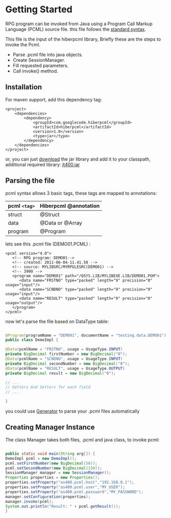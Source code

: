 # Getting Started #

RPG program can be invoked from Java using a Program Call Markup Language (PCML) source file. this file follows the [standard syntax](http://publib.boulder.ibm.com/infocenter/iseries/v5r4/index.jsp?topic=%2Frzahh%2Fpcmlpgtg.htm).

This file is the input of the hiberpcml library, Briefly these are the steps to invoke the Pcml.

  * Parse .pcml file into java objects.
  * Create SessionManager.
  * Fill requested parameters.
  * Call invoke() method.

## Installation ##

For maven support, add this dependency tag:

```
<project>
    <dependencies>
        <dependency>
            <groupId>com.googlecode.hiberpcml</groupId>
            <artifactId>hiberpcml</artifactId>
            <version>1.0</version>
            <type>jar</type>
        </dependency>
    </dependencies>
</project>
```

or, you can just [download](http://code.google.com/p/hiberpcml/downloads/list) the jar library and add it to your classpath, additional required library: [jt400.jar](http://search.maven.org/remotecontent?filepath=net/sf/jt400/jt400/6.7/jt400-6.7.jar)

## Parsing the file ##

pcml syntax allows 3 basic tags, these tags are mapped to annotations:

| **pcml `<tag>`** | **Hiberpcml @annotation** |
|:-----------------|:--------------------------|
| struct           | @Struct                   |
| data             | @Data or @Array           |
| program          | @Program                  |

lets see this .pcml file (DEMO01.PCML) :
```
<pcml version="4.0">
   <!-- RPG program: DEMO01-->
   <!-- created: 2011-06-04-11.41.58 -->
   <!-- source: MYLIBSRC/MYRPGLESRC(DEMO01) -->
   <!-- 3900 -->
   <program name="DEMO01" path="/QSYS.LIB/MYLIBEXE.LIB/DEMO01.PGM">
      <data name="FRSTNO" type="packed" length="9" precision="0" usage="input"/>
      <data name="SCNDNO" type="packed" length="9" precision="0" usage="input"/>
      <data name="RESULT" type="packed" length="9" precision="0" usage="output"/>
   </program>
</pcml>
```
now let's parse the file based on DataType table:

```java

@Program(programName = "DEMO01", documentName = "testing.data.DEMO01")
public class DemoImpl {

@Data(pcmlName = "FRSTNO", usage = UsageType.INPUT)
private BigDecimal firstNumber = new BigDecimal("0");
@Data(pcmlName = "SCNDNO", usage = UsageType.INPUT)
private BigDecimal secondNumber = new BigDecimal("0");
@Data(pcmlName = "RESULT", usage = UsageType.OUTPUT)
private BigDecimal result = new BigDecimal("0");

// ...
// Getters And Setters for each field
// ...

}
```

you could use [Generator](UsingGenerator.md) to parse your .pcml files automatically

## Creating Manager Instance ##

The class Manager takes both files, .pcml and java class, to invoke pcml:

```java

public static void main(String arg[]) {
DemoImpl pcml = new DemoImpl();
pcml.setFirstNumber(new BigDecimal(50));
pcml.setSecondNumber(new BigDecimal(150));
SessionManager manager = new SessionManager();
Properties properties = new Properties();
properties.setProperty("as400.pcml.host","192.168.0.1");
properties.setProperty("as400.pcml.user","MY_USER");
properties.setProperty("as400.pcml.password","MY_PASSWORD");
manager.setConfiguration(properties);
manager.invoke(pcml);
System.out.println("Result: " + pcml.getResult());
}
```